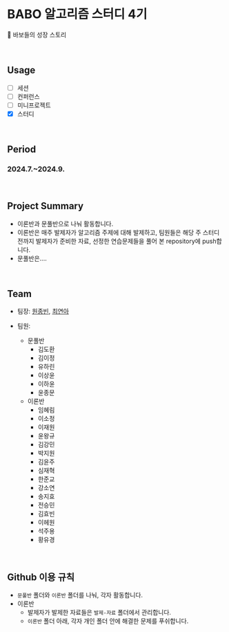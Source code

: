 # BABO 알고리즘 스터디 4기
🐣 바보들의 성장 스토리

</br>

## Usage
- [ ] 세션
- [ ] 컨퍼런스
- [ ] 미니프로젝트
- [X] 스터디

<br/>

## Period
### 2024.7.~2024.9.

<br/>

## Project Summary
- 이론반과 문풀반으로 나눠 활동합니다.
- 이론반은 매주 발제자가 알고리즘 주제에 대해 발제하고, 팀원들은 해당 주 스터디 전까지 발제자가 준비한 자료, 선정한 연습문제들을 풀어 본 repository에 push합니다.
- 문풀반은....

<br/>

## Team
- 팀장: [원종빈](https://github.com/jongbin-kr), [최연아](https://github.com/camellia785)

- 팀원:
  - 문풀반
    - 김도환
    - 김이정
    - 유하린
    - 이상윤
    - 이하윤
    - 윤종문
  - 이론반
    - 임혜림
    - 이소정
    - 이재원
    - 윤왕규
    - 김강민
    - 박지원
    - 김윤주
    - 심재혁
    - 한준교
    - 강소연
    - 송지효
    - 전승민
    - 김효빈
    - 이헤원
    - 석주용
    - 황유경




<br/>

## Github 이용 규칙
- `문풀반` 폴더와 `이론반` 폴더를 나눠, 각자 활동합니다.
- 이론반
  - 발제자가 발제한 자료들은 `발제-자료` 폴더에서 관리합니다.
  - `이론반` 폴더 아래, 각자 개인 폴더 안에 해결한 문제를 푸쉬합니다.

